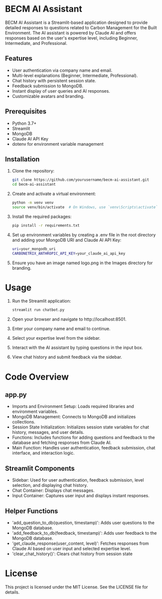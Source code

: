 # BECM AI Assistant

BECM AI Assistant is a Streamlit-based application designed to provide detailed responses to questions related to Carbon Management for the Built Environment. The AI assistant is powered by Claude AI and offers responses based on the user's expertise level, including Beginner, Intermediate, and Professional.

## Features

- User authentication via company name and email.
- Multi-level explanations (Beginner, Intermediate, Professional).
- Chat history with persistent session state.
- Feedback submission to MongoDB.
- Instant display of user queries and AI responses.
- Customizable avatars and branding.

## Prerequisites

- Python 3.7+
- Streamlit
- MongoDB
- Claude AI API Key
- dotenv for environment variable management

## Installation

1. Clone the repository:

   ```bash
   git clone https://github.com/yourusername/becm-ai-assistant.git
   cd becm-ai-assistant

2. Create and activate a virtual environment:
    ```bash
    python -m venv venv
    source venv/bin/activate  # On Windows, use `venv\Scripts\activate`

3. Install the required packages:
    ```bash
    pip install -r requirements.txt

4. Set up environment variables by creating a .env file in the root directory and adding your MongoDB URI and Claude AI API Key:
    ```bash
    uri=your_mongodb_uri
    CARBONETRIX_ANTHROPIC_API_KEY=your_claude_ai_api_key

5. Ensure you have an image named logo.png in the Images directory for branding.


# Usage

1. Run the Streamlit application:
    ```bash
    streamlit run chatbot.py

2. Open your browser and navigate to http://localhost:8501.

3. Enter your company name and email to continue.

4. Select your expertise level from the sidebar.

5. Interact with the AI assistant by typing questions in the input box.

6. View chat history and submit feedback via the sidebar.


# Code Overview

## app.py

- Imports and Environment Setup: Loads required libraries and environment variables.
- MongoDB Management: Connects to MongoDB and initializes collections.
- Session State Initialization: Initializes session state variables for chat history, messages, and user details.
- Functions: Includes functions for adding questions and feedback to the database and fetching responses from Claude AI.
- Main Function: Handles user authentication, feedback submission, chat interface, and interaction logic.

## Streamlit Components

- Sidebar: Used for user authentication, feedback submission, level selection, and displaying chat history.
- Chat Container: Displays chat messages.
- Input Container: Captures user input and displays instant responses.

## Helper Functions

- 'add_question_to_db(question, timestamp)': Adds user questions to the MongoDB database.
- 'add_feedback_to_db(feedback, timestamp)': Adds user feedback to the MongoDB database.
- 'get_claude_response(user_content, level)': Fetches responses from Claude AI based on user input and selected expertise level.
- 'clear_chat_history()': Clears chat history from session state


# License

This project is licensed under the MIT License. See the LICENSE file for details.